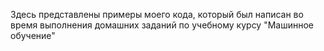 Здесь представлены примеры моего кода, который был написан во время выполнения домашних заданий по учебному курсу "Машинное обучение"
